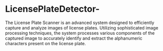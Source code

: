 # LicensePlateDetector-
The License Plate Scanner is an advanced system designed to efficiently capture and analyze images of license plates. Utilizing sophisticated image processing techniques, the system processes various components of the captured image to accurately identify and extract the alphanumeric characters present on the license plate.
